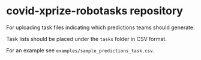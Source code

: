 # covid-xprize-robotasks repository
For uploading task files indicating which predictions teams should generate.

Task lists should be placed under the `tasks` folder in CSV format.

For an example see `examples/sample_predictions_task.csv`.
